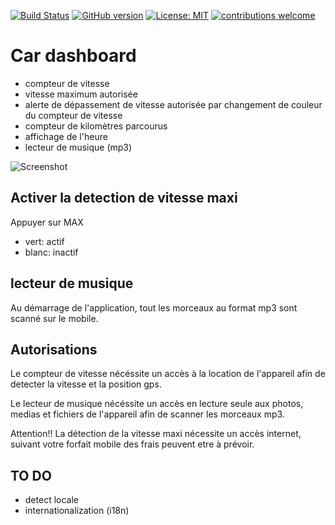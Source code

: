 [![Build Status](https://travis-ci.com/BlunT76/cardash.svg?branch=master)](https://travis-ci.com/BlunT76/cardash)
[![GitHub version](https://badge.fury.io/gh/BlunT76%2Fcardash.svg)](https://github.com/BlunT76/cardash/releases/latest)
[![License: MIT](https://img.shields.io/badge/License-MIT-yellow.svg)](https://github.com/BlunT76/cardash/blob/master/LICENSE.md)
[![contributions welcome](https://img.shields.io/badge/contributions-welcome-brightgreen.svg?style=flat)](https://github.com/BlunT76/cardash/issues)
# Car dashboard

* compteur de vitesse
* vitesse maximum autorisée
* alerte de dépassement de vitesse autorisée par changement de couleur du compteur de vitesse
* compteur de kilomètres parcourus
* affichage de l'heure
* lecteur de musique (mp3)

![Screenshot](http://huhmiel.free.fr/img/CarDash.gif)

## Activer la detection de vitesse maxi

Appuyer sur MAX
* vert: actif
* blanc: inactif

## lecteur de musique

Au démarrage de l'application, tout les morceaux au format mp3
sont scanné sur le mobile.

## Autorisations

Le compteur de vitesse nécéssite un accès à la location de l'appareil afin de detecter la vitesse et la position gps.

Le lecteur de musique nécéssite un accès en lecture seule aux photos, medias et fichiers de l'appareil afin de scanner les morceaux mp3.

Attention!! La détection de la vitesse maxi nécessite un accès internet, suivant votre forfait mobile des frais peuvent etre à prévoir.

## TO DO
* detect locale
* internationalization (i18n)
